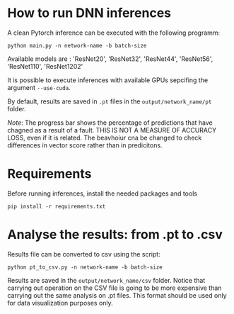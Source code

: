 # How to run DNN inferences

A clean Pytorch inference can be executed with the following programm:
```
python main.py -n network-name -b batch-size 
```

Available models are : 'ResNet20', 'ResNet32', 'ResNet44', 'ResNet56', 'ResNet110', 'ResNet1202'

It is possible to execute inferences with available GPUs sepcifing the argument ```--use-cuda```.

By default, results are saved in ```.pt``` files in the ```output/network_name/pt``` folder. 

*Note*: The progress bar shows the percentage of predictions that have chagned as a result of a fault. THIS IS NOT A MEASURE OF ACCURACY LOSS, even if it is related. The beavhoiur cna be changed to check differences in vector score rather than in predicitons.

# Requirements 

Before running inferences, install the needed packages and tools
```
pip install -r requirements.txt
```


# Analyse the results: from .pt to .csv

Results file can be converted to csv using the script:
```
python pt_to_csv.py -n network-name -b batch-size 
```
Results are saved in the ```output/network_name/csv``` folder. Notice that carrying out operation on the CSV file is going to be more expensive than carrying out the same analysis on .pt files. This format should be used only for data visualization purposes only.


